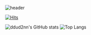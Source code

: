 ![header](https://capsule-render.vercel.app/api?type=rounded&color=timeGradient&text=Welcome%20to%20ddud2nn's%20GitHub%20😎&animation=twinkling&fontSize=40&fontAlignY=50&fontAlign=50&height=180)

<!--
**ddud2nn/ddud2nn** is a ✨ _special_ ✨ repository because its `README.md` (this file) appears on your GitHub profile.

Here are some ideas to get you started:

- 🔭 I’m currently working on ...
- 🌱 I’m currently learning ...
- 👯 I’m looking to collaborate on ...
- 🤔 I’m looking for help with ...
- 💬 Ask me about ...
- 📫 How to reach me: ...
- 😄 Pronouns: ...
- ⚡ Fun fact: ...
-->

[![Hits](https://hits.seeyoufarm.com/api/count/incr/badge.svg?url=https%3A%2F%2Fgithub.com%2Fbi-sz&count_bg=%23FFB6F3&title_bg=%23555555&icon=&icon_color=%23E7E7E7&title=GITHUB&edge_flat=false)](https://hits.seeyoufarm.com) 

![ddud2nn's GitHub stats](https://github-readme-stats.vercel.app/api?username=ddud2nn&show_icons=true&theme=radical&count_private=true)
![Top Langs](https://github-readme-stats.vercel.app/api/top-langs/?username=ddud2nn&layout=compact&show_icons=true&theme=radical&hide=javascript,html,css,scss)


